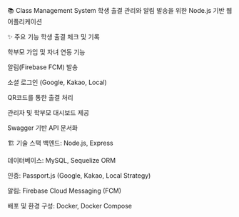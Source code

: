 📚 Class Management System
학생 출결 관리와 알림 발송을 위한 Node.js 기반 웹 어플리케이션

✨ 주요 기능
학생 출결 체크 및 기록

학부모 가입 및 자녀 연동 기능

알림(Firebase FCM) 발송

소셜 로그인 (Google, Kakao, Local)

QR코드를 통한 출결 처리

관리자 및 학부모 대시보드 제공

Swagger 기반 API 문서화

🏗️ 기술 스택
백엔드: Node.js, Express

데이터베이스: MySQL, Sequelize ORM

인증: Passport.js (Google, Kakao, Local Strategy)

알림: Firebase Cloud Messaging (FCM)

배포 및 환경 구성: Docker, Docker Compose
